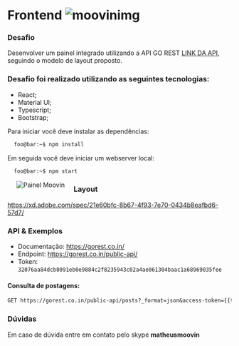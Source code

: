 # Frontend ![moovinimg](https://user-images.githubusercontent.com/21336683/141699297-a394ca32-475f-4677-8a62-32732e443881.png)

### Desafio

Desenvolver um painel integrado utilizando a API GO REST [LINK DA API](https://gorest.co.in/), seguindo o modelo de layout proposto.

### Desafio foi realizado utilizando as seguintes tecnologias:

* React;
* Material UI;
* Typescript;
* Bootstrap;



Para iniciar você deve instalar as dependências:
```zsh
  foo@bar:~$ npm install
```
Em seguida você deve iniciar um webserver local:
```zsh
  foo@bar:~$ npm start
```

<img align="left" src="https://user-images.githubusercontent.com/21336683/141699413-a5279999-0498-4b2a-972b-1176cd984340.gif" alt="Painel Moovin" title="Pesquisa" hspace="20"/>

### Layout

https://xd.adobe.com/spec/21e60bfc-8b67-4f93-7e70-0434b8eafbd6-57d7/

### API & Exemplos

- Documentação: https://gorest.co.in/
- Endpoint: https://gorest.co.in/public-api/
- Token: `32076aa84dcb8091eb0e9884c2f8235943c02a4ae061304baac1a68969035fee`

#### Consulta de postagens: 
```perl
GET https://gorest.co.in/public-api/posts?_format=json&access-token={{token}}&page={{page}}
```

### Dúvidas

Em caso de dúvida entre em contato pelo skype **matheusmoovin**

